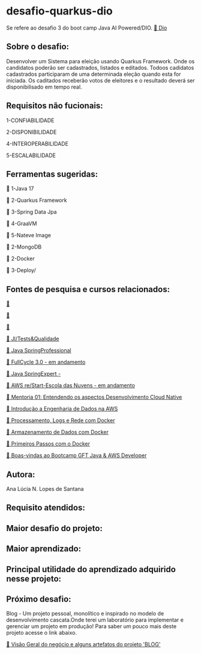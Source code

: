 # desafio-quarkus-dio


<p> Se refere ao desafio 3 do boot camp Java AI Powered/DIO.
 <a href="https://www.dio.me/bootcamp/coding-future-tonnie-java-ai-powered">🔗 Dio</a>
</p>

<h2>Sobre o desafio:</h2>

<p>
Desenvolver um Sistema para eleição usando Quarkus Framework. Onde os candidatos poderão ser cadastrados, listados e editados. Todoos cadidatos cadastrados participaram de uma determinada eleção quando esta for iniciada. Os caditados receberão votos de eleitores e o resultado deverá ser disponibilisado em tempo real.
 </p>

<h2>Requisitos não fucionais:</h2>

  <p>1-CONFIABILIDADE</p> 
  <p>2-DISPONIBILIDADE</p> 
  <p>4-INTEROPERABILIDADE</p> 
  <p>5-ESCALABILIDADE</p>
   
 

<h2>Ferramentas sugeridas:</h2>

<p >🚀 1-Java 17</p>

<p >🚀 2-Quarkus Framework</p>

<p >🚀 3-Spring Data Jpa</p>

<p >🚀 4-GraaVM</p>

<p >🚀 5-Nateve Image</p>

<p >🚀 2-MongoDB</p>

<p >🚀 2-Docker</p>

<p >🚀 3-Deploy/</p>



<h2>Fontes de pesquisa e cursos relacionados:</h2>


<p >
<a href="">🔗  </a>
 </p>


<p >
<a href="">🔗  </a>
 </p>


<p >
<a href="">🔗 </a>
 </p>


<p >
<a href="https://hotmart.s3.amazonaws.com/certificate/tmp/894faa62-84da-4540-a6b9-70203909ddaf--874234997.jpeg?X-Amz-Security-Token=IQoJb3JpZ2luX2VjEMj%2F%2F%2F%2F%2F%2F%2F%2F%2F%2FwEaCXVzLWVhc3QtMSJHMEUCIQC2cYdnEIjaSEhQ1v%2Fh46CESF8BKR6NOIhjOfF6MUtNYwIgMKSmdDrom56r93hfVyMZQeWLsq3fpI2qPaciy%2BnOfmcqiwUI4f%2F%2F%2F%2F%2F%2F%2F%2F%2F%2FARADGgw0ODcxOTY5MTE5MTciDGrIvV0OaIErU04rkSrfBL3MlL%2F3hekgE0QRlEnn7ZxnLHh%2BQgfSAfa3fVTr%2BLgMIOlVy2PbGBZoJftSjx8pxBt7F1bvjRig0IAbiRvPEK74NQiSpfkZkJK4BbiuAUjzf%2FnKIkBQ9KOB1xMIQKsRnEdiXroxBirmFrsgNTWpcSBdFNrrMAxHtFf3SLD1soAjS9FcP51HKEEDLlChFslqSr7esF3NOmUGnynwyEP5PqqWpEucHHSOCT6v7REU%2BKTGzPc9g0fGDmBKN582gT2ew9nxvlu8Op0g2rhr5Q3bO7u3jeWiLHnzgCwOKakDlkw6ubtPvMEW8mEPeATYOkP%2Br2gBUOzhvtkS5TS9bS3pyOKYd9Un6vGk7sQHNEsFVhfZCdPnkEgKMkhcX0x04C0m%2B2xFd9LOv7UlQQeEVccupvKgARo8CSieRmHQWighA%2B9vuxrIZGsCBS7qwffZn1P9um3J7BTMC8sQaUT03Qjxf1kek6RJoJtdcKYOx9da92RCJl8TQeHXBZqtXNF09woeIimTFVK%2BnjQ%2B3kKbiVrAmq8eZzoRGFGN67xbJMtm9qSwx9S7TFjs1S48SP97UVX1uBG6St42aLVm9ikWKBq84yW9oLQejfuh1TyYA%2FalXEcp4US%2BOq49cAJeBDyi%2Bj%2BUwyBLcYjYrrPMvHU38IVAcGlk8R4BsLiD5GRwa%2BIeVgph%2FoWFd3t6shQ%2FJk%2Bel7X9QQ2E83mODX3VCxjOuzKeivOe4crN1iXEmRhKYGoPUqy4vBv1h4bWKv4wwV7BFnUO3O6ipAtEduaX%2B3SXQD1Y%2B7HsGjaAJCt5XkeNhbPnsmgwtvmXsAY6mgHiC54TEnbsFu7hvQMlw6PCQWMJHoGiY%2FCLtZfZbxkevwCkvfUozqg1kQ3AkwkdDljLILMTIOT0kZYAAd9ozujCbQJgpAyKeR9Ta7uePjVnOY%2FUAECNIIAMenfj6rGQ0QLe9v5tNbwXsHg9NI95fB1KU7xkFe1%2BLbg1hWfEVNUyqJaB9Qh38nUJEuSUzkbq5SnkRimVHyDlPzVr&X-Amz-Algorithm=AWS4-HMAC-SHA256&X-Amz-Date=20240329T000518Z&X-Amz-SignedHeaders=host&X-Amz-Expires=3600&X-Amz-Credential=ASIAXC3ZS5EWTXQZG6OI%2F20240329%2Fus-east-1%2Fs3%2Faws4_request&X-Amz-Signature=8851da5289b187be90c58bc30bce7a7b683ae925d473eb09f8abade6f2e6aeac">🔗 Jl/Tests&Qualidade</a>
 </p>
 

<p >
<a href="https://learn.devsuperior.com/certificados/7165816">🔗 Java SpringProfessional</a>
 </p>

 </p>
 
<p >
<a href="https://curso.fullcycle.com.br/curso-fullcycle/">🔗 FullCycle 3.0 - em andamento</a>
 </p>

<p >
<a href="https://devsuperior.club/c/5-61">🔗 Java SpringExpert -</a>
 </p>


<p >
<a href="https://aws.amazon.com/pt/training/restart/">🔗 AWS re/Start-Escola das Nuvens - em andamento </a>
 </p>

<p >
<a href="https://hermes.dio.me/certificates/cover/en/WYXIWZ9T.jpg">🔗 Mentoria 01: Entendendo os aspectos Desenvolvimento Cloud Native</a>
 </p>


<p >
<a href="https://hermes.dio.me/certificates/cover/en/UW35GRLK.jpg">🔗 Introdução a Engenharia de Dados na AWS</a>
 </p>


<p >
<a href="https://hermes.dio.me/certificates/cover/en/QPELVXVY.jpg">🔗 Processamento, Logs e Rede com Docker</a>
 </p>

<p >
<a href="https://hermes.dio.me/certificates/cover/en/0SNQJDRR.jpg">🔗 Armazenamento de Dados com Docker</a>
 </p>


<p >
<a href="https://hermes.dio.me/certificates/cover/en/OT5NTPSA.jpg">🔗 Primeiros Passos com o Docker</a>
 </p>

<p >
<a href="https://hermes.dio.me/certificates/cover/en/D4073BAE.jpg">🔗 Boas-vindas ao Bootcamp GFT Java & AWS Developer</a>
 </p>


<h2>Autora:</h2>

<p>Ana Lúcia N. Lopes de Santana</P>

<h2>Requisito atendidos: </h2>
<p></P>

<h2>Maior desafio do projeto: </h2>
<p>

</P>

<h2>Maior aprendizado:</h2>
<p></P>

<h2>Principal utilidade do aprendizado adquirido nesse projeto:</h2>
<p><P>

<h2>Próximo desafio:</h2>

<p>Blog - Um projeto pessoal, monolítico e inspirado no modelo de desenvolvimento cascata.Onde terei um laboratório para implementar e gerenciar um projeto em produção! Para saber um pouco mais deste projeto acesse o link abaixo.</p>

<p >
<a href="https://docs.google.com/document/d/1EG9D169szMPGQKsH70VcGKQBkdhZFI-l91a8NXoyaKs/edit">🔗 Visão Geral do negócio e alguns artefatos do projeto 'BLOG'
</a>
 </p>




